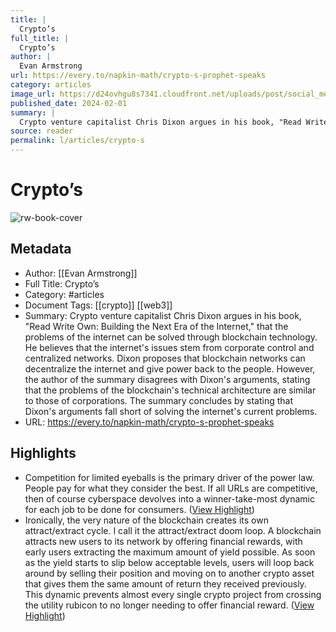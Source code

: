 ```yaml
---
title: |
  Crypto’s
full_title: |
  Crypto’s
author: |
  Evan Armstrong
url: https://every.to/napkin-math/crypto-s-prophet-speaks
category: articles
image_url: https://d24ovhgu8s7341.cloudfront.net/uploads/post/social_media_image/2934/crypto_social.png
published_date: 2024-02-01
summary: |
  Crypto venture capitalist Chris Dixon argues in his book, "Read Write Own: Building the Next Era of the Internet," that the problems of the internet can be solved through blockchain technology. He believes that the internet's issues stem from corporate control and centralized networks. Dixon proposes that blockchain networks can decentralize the internet and give power back to the people. However, the author of the summary disagrees with Dixon's arguments, stating that the problems of the blockchain's technical architecture are similar to those of corporations. The summary concludes by stating that Dixon's arguments fall short of solving the internet's current problems.
source: reader
permalink: l/articles/crypto-s
---
```

# Crypto’s

![rw-book-cover](https://d24ovhgu8s7341.cloudfront.net/uploads/post/social_media_image/2934/crypto_social.png)

## Metadata
- Author: [[Evan Armstrong]]
- Full Title: Crypto’s
- Category: #articles
- Document Tags: [[crypto]] [[web3]] 
- Summary: Crypto venture capitalist Chris Dixon argues in his book, "Read Write Own: Building the Next Era of the Internet," that the problems of the internet can be solved through blockchain technology. He believes that the internet's issues stem from corporate control and centralized networks. Dixon proposes that blockchain networks can decentralize the internet and give power back to the people. However, the author of the summary disagrees with Dixon's arguments, stating that the problems of the blockchain's technical architecture are similar to those of corporations. The summary concludes by stating that Dixon's arguments fall short of solving the internet's current problems.
- URL: https://every.to/napkin-math/crypto-s-prophet-speaks

## Highlights
- Competition for limited eyeballs is the primary driver of the power law. People pay for what they consider the best. If all URLs are competitive, then of course cyberspace devolves into a winner-take-most dynamic for each job to be done for consumers. ([View Highlight](https://read.readwise.io/read/01hnn3zrc7680ma9pvpkz1gznc))
- Ironically, the very nature of the blockchain creates its own attract/extract cycle. I call it the attract/extract doom loop. A blockchain attracts new users to its network by offering financial rewards, with early users extracting the maximum amount of yield possible. As soon as the yield starts to slip below acceptable levels, users will loop back around by selling their position and moving on to another crypto asset that gives them the same amount of return they received previously. This dynamic prevents almost every single crypto project from crossing the utility rubicon to no longer needing to offer financial reward. ([View Highlight](https://read.readwise.io/read/01hnn4e81w4b5jg0gyyb03ns48))



